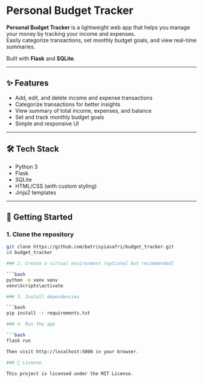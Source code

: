 # Personal Budget Tracker

**Personal Budget Tracker** is a lightweight web app that helps you manage your money by tracking your income and expenses.  
Easily categorize transactions, set monthly budget goals, and view real-time summaries.

Built with **Flask** and **SQLite**.

---

## ✨ Features

- Add, edit, and delete income and expense transactions
- Categorize transactions for better insights
- View summary of total income, expenses, and balance
- Set and track monthly budget goals
- Simple and responsive UI

---

## 🛠 Tech Stack

- Python 3
- Flask
- SQLite
- HTML/CSS (with custom styling)
- Jinja2 templates

---

## 🚀 Getting Started

### 1. Clone the repository

```bash
git clone https://github.com/batrisyiasafri/budget_tracker.git
cd budget_tracker

### 2. Create a virtual environment (optional but recommended)

```bash
python -m venv venv
venv\Scripts\activate

### 3. Install dependencies

```bash
pip install -r requirements.txt

### 4. Run the app

```bash
flask run

Then visit http://localhost:5000 in your browser.

### 📄 License

This project is licensed under the MIT License.